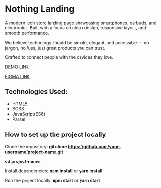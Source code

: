 # Nothing Landing
A modern tech store landing page showcasing smartphones, earbuds, and electronics.
Built with a focus on clean design, responsive layout, and smooth performance.

We believe technology should be simple, elegant, and accessible —
no jargon, no fuss, just great products you can trust.

Crafted to connect people with the devices they love.

  [DEMO LINK](https://tuhusova.github.io/nothing-landing/)
  
  [FIGMA LINK](https://www.figma.com/design/DtkQmQ797hk0nI4KfMi2Uq/BOSE-New-Version?node-id=6802-139&t=6QrdgnCHVHwFchwW-1)

## Technologies Used:
  - HTML5
  - SCSS
  - JavaScript(ES6)
  - Parsel

## How to set up the project locally:
Clone the repository:
**git clone https://github.com/your-username/project-name.git**

**cd project-name**

Install dependencies:
**npm install**
or
**yarn install**

Run the project locally:
**npm start**
or
**yarn start**
